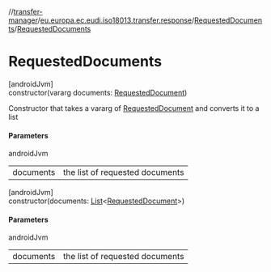 //[transfer-manager](../../../index.md)/[eu.europa.ec.eudi.iso18013.transfer.response](../index.md)/[RequestedDocuments](index.md)/[RequestedDocuments](-requested-documents.md)

# RequestedDocuments

[androidJvm]\
constructor(vararg documents: [RequestedDocument](../-requested-document/index.md))

Constructor that takes a vararg of [RequestedDocument](../-requested-document/index.md) and converts it to a list

#### Parameters

androidJvm

| | |
|---|---|
| documents | the list of requested documents |

[androidJvm]\
constructor(documents: [List](https://kotlinlang.org/api/latest/jvm/stdlib/kotlin.collections/-list/index.html)&lt;[RequestedDocument](../-requested-document/index.md)&gt;)

#### Parameters

androidJvm

| | |
|---|---|
| documents | the list of requested documents |
